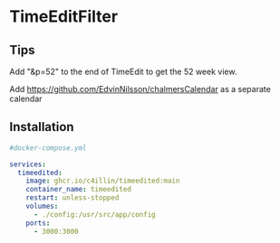 # TimeEditFilter


## Tips
Add "&p=52" to the end of TimeEdit to get the 52 week view.

Add https://github.com/EdvinNilsson/chalmersCalendar as a separate calendar

## Installation
```yml
#docker-compose.yml

services:
  timeedited:
    image: ghcr.io/c4illin/timeedited:main
    container_name: timeedited
    restart: unless-stopped
    volumes:
      - ./config:/usr/src/app/config
    ports:
      - 3000:3000
```

